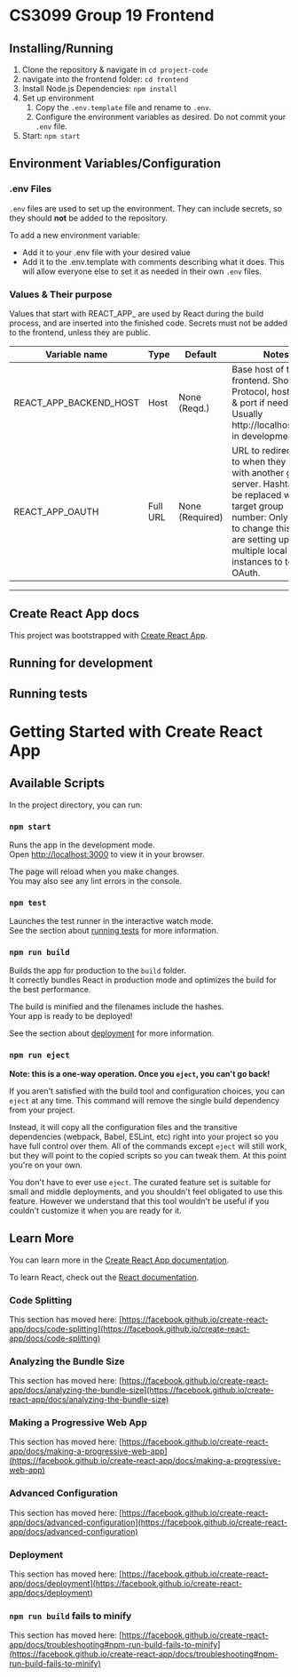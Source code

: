 # CS3099 Group 19 Frontend

## Installing/Running

1. Clone the repository & navigate in `cd project-code`
2. navigate into the frontend folder: `cd frontend`
3. Install Node.js Dependencies: `npm install`
4. Set up environment
    1. Copy the `.env.template` file and rename to `.env`.
    2. Configure the environment variables as desired. Do not commit your `.env` file.
5. Start: `npm start`


## Environment Variables/Configuration
### .env Files
`.env` files are used to set up the environment. They can include secrets, so they should **not** be added to the repository.

To add a new environment variable:
- Add it to your .env file with your desired value
- Add it to the .env.template with comments describing what it does. This will allow everyone else to set it as needed in their own `.env` files.

### Values & Their purpose
Values that start with REACT_APP_ are used by React during the build process, and are inserted into the finished code.
Secrets must not be added to the frontend, unless they are public.

| Variable name          | Type     | Default         | Notes                                                                                                                                                                                                                |
|------------------------|----------|-----------------|----------------------------------------------------------------------------------------------------------------------------------------------------------------------------------------------------------------------|
| REACT_APP_BACKEND_HOST | Host     | None (Reqd.)    | Base host of the frontend. Should be Protocol, hostname & port if needed. Usually http://localhost:8080 in development.                                                                                              |                                                        |
| REACT_APP_OAUTH        | Full URL | None (Required) | URL to redirect users to when they login with another group's server. Hashtags will be replaced with the target group number: Only need to change this if you are setting up multiple local instances to test OAuth. |



--- 

## Create React App docs
This project was bootstrapped with [Create React App](https://github.com/facebook/create-react-app).

## Running for development

## Running tests

# Getting Started with Create React App

## Available Scripts

In the project directory, you can run:

### `npm start`

Runs the app in the development mode.\
Open [http://localhost:3000](http://localhost:3000) to view it in your browser.

The page will reload when you make changes.\
You may also see any lint errors in the console.

### `npm test`

Launches the test runner in the interactive watch mode.\
See the section about [running tests](https://facebook.github.io/create-react-app/docs/running-tests) for more
information.

### `npm run build`

Builds the app for production to the `build` folder.\
It correctly bundles React in production mode and optimizes the build for the best performance.

The build is minified and the filenames include the hashes.\
Your app is ready to be deployed!

See the section about [deployment](https://facebook.github.io/create-react-app/docs/deployment) for more information.

### `npm run eject`

**Note: this is a one-way operation. Once you `eject`, you can't go back!**

If you aren't satisfied with the build tool and configuration choices, you can `eject` at any time. This command will
remove the single build dependency from your project.

Instead, it will copy all the configuration files and the transitive dependencies (webpack, Babel, ESLint, etc) right
into your project so you have full control over them. All of the commands except `eject` will still work, but they will
point to the copied scripts so you can tweak them. At this point you're on your own.

You don't have to ever use `eject`. The curated feature set is suitable for small and middle deployments, and you
shouldn't feel obligated to use this feature. However we understand that this tool wouldn't be useful if you couldn't
customize it when you are ready for it.

## Learn More

You can learn more in
the [Create React App documentation](https://facebook.github.io/create-react-app/docs/getting-started).

To learn React, check out the [React documentation](https://reactjs.org/).

### Code Splitting

This section has moved
here: [https://facebook.github.io/create-react-app/docs/code-splitting](https://facebook.github.io/create-react-app/docs/code-splitting)

### Analyzing the Bundle Size

This section has moved
here: [https://facebook.github.io/create-react-app/docs/analyzing-the-bundle-size](https://facebook.github.io/create-react-app/docs/analyzing-the-bundle-size)

### Making a Progressive Web App

This section has moved
here: [https://facebook.github.io/create-react-app/docs/making-a-progressive-web-app](https://facebook.github.io/create-react-app/docs/making-a-progressive-web-app)

### Advanced Configuration

This section has moved
here: [https://facebook.github.io/create-react-app/docs/advanced-configuration](https://facebook.github.io/create-react-app/docs/advanced-configuration)

### Deployment

This section has moved
here: [https://facebook.github.io/create-react-app/docs/deployment](https://facebook.github.io/create-react-app/docs/deployment)

### `npm run build` fails to minify

This section has moved
here: [https://facebook.github.io/create-react-app/docs/troubleshooting#npm-run-build-fails-to-minify](https://facebook.github.io/create-react-app/docs/troubleshooting#npm-run-build-fails-to-minify)
